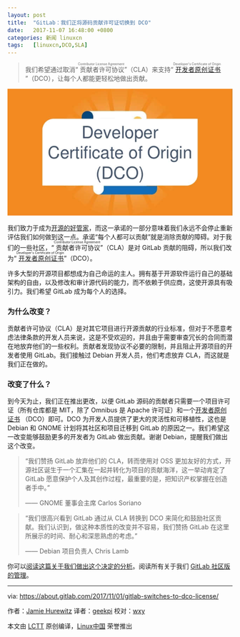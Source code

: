 ```yaml
---
layout: post
title:	"GitLab：我们正将源码贡献许可证切换到 DCO"
date:	2017-11-07 16:48:00 +0800 
categories:	新闻 linuxcn 
tags:	[linuxcn,DCO,SLA]
---
```




> 
> 我们希望通过取消“<ruby> 贡献者许可协议 <rt>  Contributor License Agreement </rt></ruby>”（CLA）来支持“<ruby> <a href="https://docs.google.com/a/gitlab.com/document/d/1zpjDzL7yhGBZz3_7jCjWLfRQ1Jryg1mlIVmG8y6B1_Q/edit?usp=sharing">  开发者原创证书 </a> <rt>  Developer's Certificate of Origin </rt></ruby>”（DCO），让每个人都能更轻松地做出贡献。
> 
> 
> 


![](/Asserts/Images/album/201711/07/164800bsco8jooz5cb58kc.jpg)


我们致力于成为[开源的好管家](https://about.gitlab.com/2016/01/11/being-a-good-open-source-steward/)，而这一承诺的一部分意味着我们永远不会停止重新评估我们如何做到这一点。承诺“每个人都可以贡献”就是消除贡献的障碍。对于我们的一些社区，“<ruby> 贡献者许可协议 <rt>  Contributor License Agreement </rt></ruby>”（CLA）是对 GitLab 贡献的阻碍，所以我们改为“<ruby> <a href="https://docs.google.com/a/gitlab.com/document/d/1zpjDzL7yhGBZz3_7jCjWLfRQ1Jryg1mlIVmG8y6B1_Q/edit?usp=sharing">  开发者原创证书 </a> <rt>  Developer's Certificate of Origin </rt></ruby>”（DCO）。


许多大型的开源项目都想成为自己命运的主人。拥有基于开源软件运行自己的基础架构的自由，以及修改和审计源代码的能力，而不依赖于供应商，这使开源具有吸引力。我们希望 GitLab 成为每个人的选择。


### 为什么改变？


贡献者许可协议（CLA）是对其它项目进行开源贡献的行业标准，但对于不愿意考虑法律条款的开发人员来说，这是不受欢迎的，并且由于需要审查冗长的合同而潜在地放弃他们的一些权利。贡献者发现协议不必要的限制，并且阻止开源项目的开发者使用 GitLab。我们接触过 Debian 开发人员，他们考虑放弃 CLA，而这就是我们正在做的。


### 改变了什么？


到今天为止，我们正在推出更改，以便 GitLab 源码的贡献者只需要一个项目许可证（所有仓库都是 MIT，除了 Omnibus 是 Apache 许可证）和一个[开发者原创证书](https://developercertificate.org/) （DCO）即可。DCO 为开发人员提供了更大的灵活性和可移植性，这也是 Debian 和 GNOME 计划将其社区和项目迁移到 GitLab 的原因之一。我们希望这一改变能够鼓励更多的开发者为 GitLab 做出贡献。谢谢 Debian，提醒我们做出这个改变。



> 
> “我们赞扬 GitLab 放弃他们的 CLA，转而使用对 OSS 更加友好的方式，开源社区诞生于一个汇集在一起并转化为项目的贡献海洋，这一举动肯定了 GitLab 愿意保护个人及其创作过程，最重要的是，把知识产权掌握在创造者手中。”
> 
> 
> —— GNOME 董事会主席 Carlos Soriano
> 
> 
> 



> 
> “我们很高兴看到 GitLab 通过从 CLA 转换到 DCO 来简化和鼓励社区贡献。我们认识到，做这种本质性的改变并不容易，我们赞扬 GitLab 在这里所展示的时间、耐心和深思熟虑的考虑。”
> 
> 
> —— Debian 项目负责人 Chris Lamb
> 
> 
> 


你可以[阅读这篇关于我们做出这个决定的分析](https://docs.google.com/a/gitlab.com/document/d/1zpjDzL7yhGBZz3_7jCjWLfRQ1Jryg1mlIVmG8y6B1_Q/edit?usp=sharing)。阅读所有关于我们 [GitLab 社区版的管理](https://about.gitlab.com/stewardship/)。




---


via: <https://about.gitlab.com/2017/11/01/gitlab-switches-to-dco-license/>


作者：[Jamie Hurewitz](https://about.gitlab.com/team/#hurewitzjamie) 译者：[geekpi](https://github.com/geekpi) 校对：[wxy](https://github.com/wxy)


本文由 [LCTT](https://github.com/LCTT/TranslateProject) 原创编译，[Linux中国](https://linux.cn/) 荣誉推出
